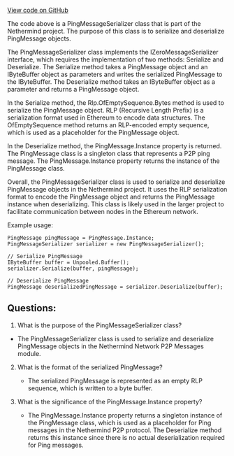[View code on GitHub](https://github.com/nethermindeth/nethermind/Nethermind.Network/P2P/Messages/PingMessageSerializer.cs)

The code above is a PingMessageSerializer class that is part of the Nethermind project. The purpose of this class is to serialize and deserialize PingMessage objects. 

The PingMessageSerializer class implements the IZeroMessageSerializer interface, which requires the implementation of two methods: Serialize and Deserialize. The Serialize method takes a PingMessage object and an IByteBuffer object as parameters and writes the serialized PingMessage to the IByteBuffer. The Deserialize method takes an IByteBuffer object as a parameter and returns a PingMessage object.

In the Serialize method, the Rlp.OfEmptySequence.Bytes method is used to serialize the PingMessage object. RLP (Recursive Length Prefix) is a serialization format used in Ethereum to encode data structures. The OfEmptySequence method returns an RLP-encoded empty sequence, which is used as a placeholder for the PingMessage object.

In the Deserialize method, the PingMessage.Instance property is returned. The PingMessage class is a singleton class that represents a P2P ping message. The PingMessage.Instance property returns the instance of the PingMessage class.

Overall, the PingMessageSerializer class is used to serialize and deserialize PingMessage objects in the Nethermind project. It uses the RLP serialization format to encode the PingMessage object and returns the PingMessage instance when deserializing. This class is likely used in the larger project to facilitate communication between nodes in the Ethereum network. 

Example usage:

```
PingMessage pingMessage = PingMessage.Instance;
PingMessageSerializer serializer = new PingMessageSerializer();

// Serialize PingMessage
IByteBuffer buffer = Unpooled.Buffer();
serializer.Serialize(buffer, pingMessage);

// Deserialize PingMessage
PingMessage deserializedPingMessage = serializer.Deserialize(buffer);
```
## Questions: 
 1. What is the purpose of the PingMessageSerializer class?
   - The PingMessageSerializer class is used to serialize and deserialize PingMessage objects in the Nethermind Network P2P Messages module.

2. What is the format of the serialized PingMessage?
   - The serialized PingMessage is represented as an empty RLP sequence, which is written to a byte buffer.

3. What is the significance of the PingMessage.Instance property?
   - The PingMessage.Instance property returns a singleton instance of the PingMessage class, which is used as a placeholder for Ping messages in the Nethermind P2P protocol. The Deserialize method returns this instance since there is no actual deserialization required for Ping messages.